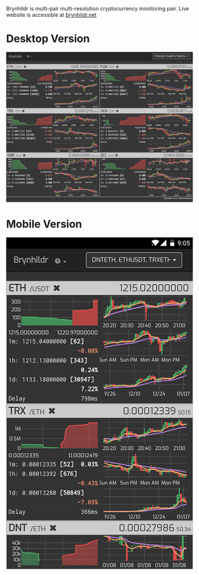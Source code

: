 Brynhildr is multi-pair multi-resolution cryptocurrency monitoring pair. Live website is accessible at [brynhildr.net](http://brynhildr.net)

# Desktop Version
![Desktop](https://github.com/gbudiman/brynhildr/blob/master/app/assets/images/desktop.jpg?raw=true)

# Mobile Version
![Mobile](https://github.com/gbudiman/brynhildr/blob/master/app/assets/images/mobile.jpg?raw=true)
